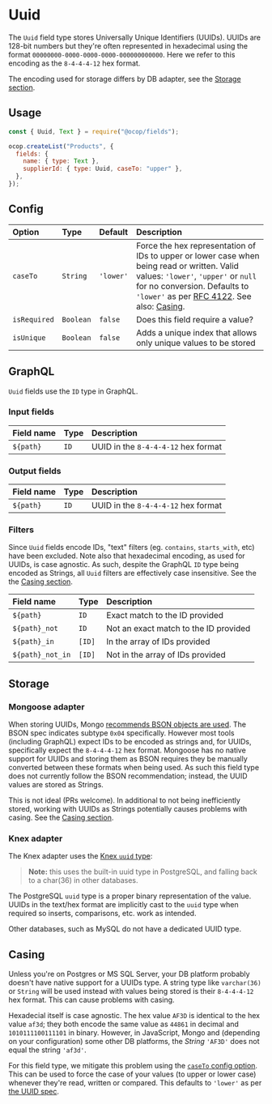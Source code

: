<!--[meta]
section: api
subSection: field-types
title: Uuid
[meta]-->

# Uuid

The `Uuid` field type stores Universally Unique Identifiers (UUIDs).
UUIDs are 128-bit numbers but they're often represented in hexadecimal using the format `00000000-0000-0000-0000-000000000000`.
Here we refer to this encoding as the `8-4-4-4-12` hex format.

The encoding used for storage differs by DB adapter, see the [Storage section](#storage).

## Usage

```js
const { Uuid, Text } = require("@ocop/fields");

ocop.createList("Products", {
  fields: {
    name: { type: Text },
    supplierId: { type: Uuid, caseTo: "upper" },
  },
});
```

## Config

| Option       | Type      | Default   | Description                                                                                                                                                                                                                                                       |
| :----------- | :-------- | :-------- | :---------------------------------------------------------------------------------------------------------------------------------------------------------------------------------------------------------------------------------------------------------------- |
| `caseTo`     | `String`  | `'lower'` | Force the hex representation of IDs to upper or lower case when being read or written. Valid values: `'lower'`, `'upper'` or `null` for no conversion. Defaults to `'lower'` as per [RFC 4122](https://tools.ietf.org/html/rfc4122). See also: [Casing](#casing). |
| `isRequired` | `Boolean` | `false`   | Does this field require a value?                                                                                                                                                                                                                                  |
| `isUnique`   | `Boolean` | `false`   | Adds a unique index that allows only unique values to be stored                                                                                                                                                                                                   |

## GraphQL

`Uuid` fields use the `ID` type in GraphQL.

### Input fields

| Field name | Type | Description                         |
| :--------- | :--- | :---------------------------------- |
| `${path}`  | `ID` | UUID in the `8-4-4-4-12` hex format |

### Output fields

| Field name | Type | Description                         |
| :--------- | :--- | :---------------------------------- |
| `${path}`  | `ID` | UUID in the `8-4-4-4-12` hex format |

### Filters

Since `Uuid` fields encode IDs, "text" filters (eg. `contains`, `starts_with`, etc) have been excluded.
Note also that hexadecimal encoding, as used for UUIDs, is case agnostic.
As such, despite the GraphQL `ID` type being encoded as Strings, all `Uuid` filters are effectively case insensitive.
See the the [Casing section](#casing).

| Field name       | Type   | Description                           |
| :--------------- | :----- | :------------------------------------ |
| `${path}`        | `ID`   | Exact match to the ID provided        |
| `${path}_not`    | `ID`   | Not an exact match to the ID provided |
| `${path}_in`     | `[ID]` | In the array of IDs provided          |
| `${path}_not_in` | `[ID]` | Not in the array of IDs provided      |

## Storage

### Mongoose adapter

When storing UUIDs, Mongo [recommends BSON objects are used](https://docs.mongodb.com/manual/reference/method/UUID/).
The BSON spec indicates subtype `0x04` specifically.
However most tools (including GraphQL) expect IDs to be encoded as strings and, for UUIDs, specifically expect the `8-4-4-4-12` hex format.
Mongoose has no native support for UUIDs and storing them as BSON requires they be manually converted between these formats when being used.
As such this field type does not currently follow the BSON recommendation; instead, the UUID values are stored as Strings.

This is not ideal (PRs welcome).
In additional to not being inefficiently stored, working with UUIDs as Strings potentially causes problems with casing.
See the [Casing section](#casing).

### Knex adapter

The Knex adapter uses the [Knex `uuid` type](https://knexjs.org/#Schema-uuid):

> **Note:** this uses the built-in uuid type in PostgreSQL, and falling back to a char(36) in other databases.

The PostgreSQL `uuid` type is a proper binary representation of the value.
UUIDs in the text/hex format are implicitly cast to the `uuid` type when required so inserts, comparisons, etc. work as intended.

Other databases, such as MySQL do not have a dedicated UUID type.

## Casing

Unless you're on Postgres or MS SQL Server, your DB platform probably doesn't have native support for a UUIDs type.
A string type like `varchar(36)` or `String` will be used instead with values being stored is their `8-4-4-4-12` hex format.
This can cause problems with casing.

Hexadecial itself is case agnostic.
The hex value `AF3D` is identical to the hex value `af3d`; they both encode the same value as `44861` in decimal and `1010111100111101` in binary.
However, in JavaScript, Mongo and (depending on your configuration) some other DB platforms, the _String_ `'AF3D'` does not equal the string `'af3d'`.

For this field type, we mitigate this problem using the [`caseTo` config option](#config).
This can be used to force the case of your values (to upper or lower case) whenever they're read, written or compared.
This defaults to `'lower'` as per [the UUID spec](https://tools.ietf.org/html/rfc4122).
